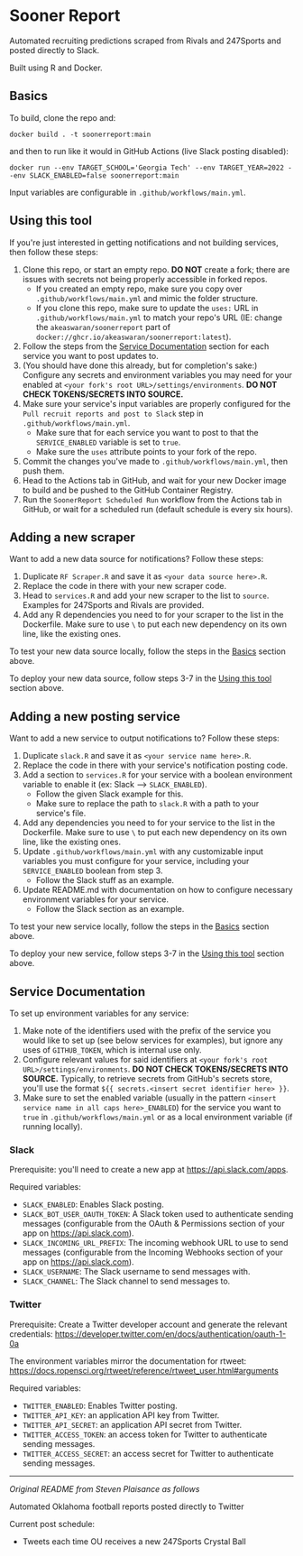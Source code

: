 # Sooner Report

Automated recruiting predictions scraped from Rivals and 247Sports and posted directly to Slack.

Built using R and Docker.

## Basics

To build, clone the repo and:

```
docker build . -t soonerreport:main
```

and then to run like it would in GitHub Actions (live Slack posting disabled):

```
docker run --env TARGET_SCHOOL='Georgia Tech' --env TARGET_YEAR=2022 --env SLACK_ENABLED=false soonerreport:main
```

Input variables are configurable in `.github/workflows/main.yml`.

## Using this tool

If you're just interested in getting notifications and not building services, then follow these steps:

1. Clone this repo, or start an empty repo. **DO NOT** create a fork; there are issues with secrets not being properly accessible in forked repos.
    - If you created an empty repo, make sure you copy over `.github/workflows/main.yml` and mimic the folder structure.
    - If you clone this repo, make sure to update the `uses:` URL in `.github/workflows/main.yml` to match your repo's URL (IE: change the `akeaswaran/soonerreport` part of `docker://ghcr.io/akeaswaran/soonerreport:latest`).
2. Follow the steps from the [Service Documentation](#service-documentation) section for each service you want to post updates to.
3. (You should have done this already, but for completion's sake:) Configure any secrets and environment variables you may need for your enabled at `<your fork's root URL>/settings/environments`. **DO NOT CHECK TOKENS/SECRETS INTO SOURCE.**
4. Make sure your service's input variables are properly configured for the `Pull recruit reports and post to Slack` step in `.github/workflows/main.yml`.
    - Make sure that for each service you want to post to that the `SERVICE_ENABLED` variable is set to `true`.
    - Make sure the `uses` attribute points to your fork of the repo.
5. Commit the changes you've made to `.github/workflows/main.yml`, then push them.
6. Head to the Actions tab in GitHub, and wait for your new Docker image to build and be pushed to the GitHub Container Registry.
7. Run the `SoonerReport Scheduled Run` workflow from the Actions tab in GitHub, or wait for a scheduled run (default schedule is every six hours).

## Adding a new scraper

Want to add a new data source for notifications? Follow these steps:

1. Duplicate `RF Scraper.R` and save it as `<your data source here>.R`.
2. Replace the code in there with your new scraper code.
3. Head to `services.R` and add your new scraper to the list to `source`. Examples for 247Sports and Rivals are provided.
4. Add any R dependencies you need to for your scraper to the list in the Dockerfile. Make sure to use `\` to put each new dependency on its own line, like the existing ones.

To test your new data source locally, follow the steps in the [Basics](#basics) section above.

To deploy your new data source, follow steps 3-7 in the [Using this tool](#using-this-tool) section above.

## Adding a new posting service

Want to add a new service to output notifications to? Follow these steps:

1. Duplicate `slack.R` and save it as `<your service name here>.R`.
2. Replace the code in there with your service's notification posting code.
3. Add a section to `services.R` for your service with a boolean environment variable to enable it (ex: Slack --> `SLACK_ENABLED`).
    - Follow the given Slack example for this.
    - Make sure to replace the path to `slack.R` with a path to your service's file.
4. Add any dependencies you need to for your service to the list in the Dockerfile. Make sure to use `\` to put each new dependency on its own line, like the existing ones.
5. Update `.github/workflows/main.yml` with any customizable input variables you must configure for your service, including your `SERVICE_ENABLED` boolean from step 3.
    - Follow the Slack stuff as an example.
6. Update README.md with documentation on how to configure necessary environment variables for your service.
    - Follow the Slack section as an example.
    
To test your new service locally, follow the steps in the [Basics](#basics) section above.

To deploy your new service, follow steps 3-7 in the [Using this tool](#using-this-tool) section above.

## Service Documentation

To set up environment variables for any service: 

1. Make note of the identifiers used with the prefix of the service you would like to set up (see below services for examples), but ignore any uses of `GITHUB_TOKEN`, which is internal use only.
2. Configure relevant values for said identifiers at `<your fork's root URL>/settings/environments`. **DO NOT CHECK TOKENS/SECRETS INTO SOURCE.** Typically, to retrieve secrets from GitHub's secrets store, you'll use the format `${{ secrets.<insert secret identifier here> }}`.
3. Make sure to set the enabled variable (usually in the pattern `<insert service name in all caps here>_ENABLED`) for the service you want to `true` in `.github/workflows/main.yml` or as a local environment variable (if running locally).

### Slack 

Prerequisite: you'll need to create a new app at https://api.slack.com/apps.

Required variables:

* `SLACK_ENABLED`: Enables Slack posting.
* `SLACK_BOT_USER_OAUTH_TOKEN`: A Slack token used to authenticate sending messages (configurable from the OAuth & Permissions section of your app on https://api.slack.com).
* `SLACK_INCOMING_URL_PREFIX`: The incoming webhook URL to use to send messages (configurable from the Incoming Webhooks section of your app on https://api.slack.com).
* `SLACK_USERNAME`: The Slack username to send messages with.
* `SLACK_CHANNEL`: The Slack channel to send messages to.

### Twitter 

Prerequisite: Create a Twitter developer account and generate the relevant credentials: https://developer.twitter.com/en/docs/authentication/oauth-1-0a

The environment variables mirror the documentation for rtweet: https://docs.ropensci.org/rtweet/reference/rtweet_user.html#arguments

Required variables:
* `TWITTER_ENABLED`: Enables Twitter posting.
* `TWITTER_API_KEY`: an application API key from Twitter.
* `TWITTER_API_SECRET`: an application API secret from Twitter.
* `TWITTER_ACCESS_TOKEN`: an access token for Twitter to authenticate sending messages.
* `TWITTER_ACCESS_SECRET`: an access secret for Twitter to authenticate sending messages.

---

_Original README from Steven Plaisance as follows_

Automated Oklahoma football reports posted directly to Twitter

Current post schedule:

- Tweets each time OU receives a new 247Sports Crystal Ball
